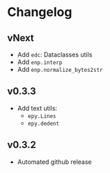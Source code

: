 # Changelog

## vNext

* Add `edc`: Dataclasses utils
* Add `enp.interp`
* Add `enp.normalize_bytes2str`

## v0.3.3

* Add text utils:
  * `epy.Lines`
  * `epy.dedent`

## v0.3.2

* Automated github release
